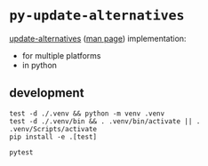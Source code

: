 # `py-update-alternatives`

[update-alternatives][debian wiki] ([man page][man page]) implementation:

* for multiple platforms
* in python

[debian wiki]: https://wiki.debian.org/DebianAlternatives
[man page]: https://man7.org/linux/man-pages/man1/update-alternatives.1.html

## development

```shell
test -d ./.venv && python -m venv .venv
test -d ./.venv/bin && . .venv/bin/activate || . .venv/Scripts/activate
pip install -e .[test]
```

```shell
pytest
```
